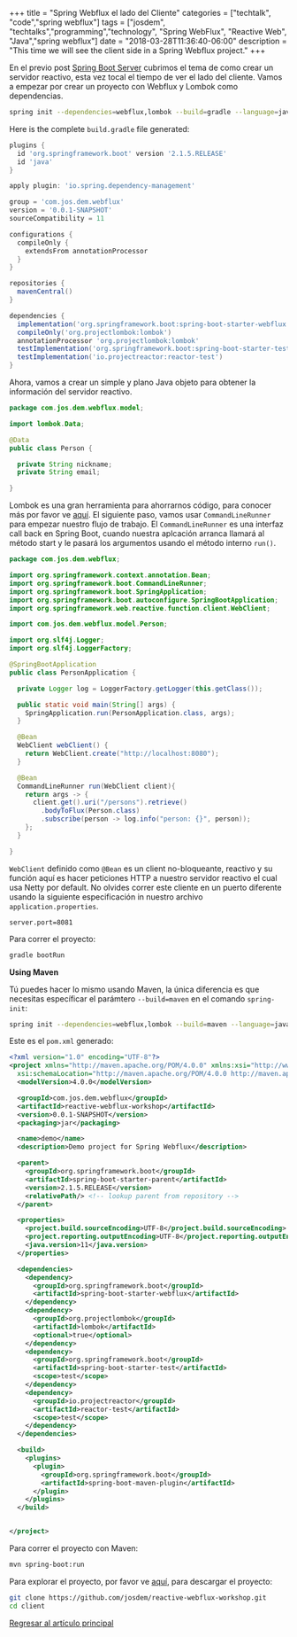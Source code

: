 +++
title =  "Spring Webflux el lado del Cliente"
categories = ["techtalk", "code","spring webflux"]
tags = ["josdem", "techtalks","programming","technology", "Spring WebFlux", "Reactive Web", "Java","spring webflux"]
date = "2018-03-28T11:36:40-06:00"
description = "This time we will see the client side in a Spring Webflux project."
+++

En el previo post [Spring Boot Server](/techtalk/spring/spring_webflux_server) cubrimos el tema de como crear un servidor reactivo, esta vez tocal el tiempo de ver el lado del cliente. Vamos a empezar por crear un proyecto con Webflux y Lombok como dependencias.

```bash
spring init --dependencies=webflux,lombok --build=gradle --language=java client
```

Here is the complete `build.gradle` file generated:

```groovy
plugins {
  id 'org.springframework.boot' version '2.1.5.RELEASE'
  id 'java'
}

apply plugin: 'io.spring.dependency-management'

group = 'com.jos.dem.webflux'
version = '0.0.1-SNAPSHOT'
sourceCompatibility = 11

configurations {
  compileOnly {
    extendsFrom annotationProcessor
  }
}

repositories {
  mavenCentral()
}

dependencies {
  implementation('org.springframework.boot:spring-boot-starter-webflux')
  compileOnly('org.projectlombok:lombok')
  annotationProcessor 'org.projectlombok:lombok'
  testImplementation('org.springframework.boot:spring-boot-starter-test')
  testImplementation('io.projectreactor:reactor-test')
}
```

Ahora, vamos a crear un simple y plano Java objeto para obtener la información del servidor reactivo.

```java
package com.jos.dem.webflux.model;

import lombok.Data;

@Data
public class Person {

  private String nickname;
  private String email;

}
```

Lombok es una gran herramienta para ahorrarnos código, para conocer más por favor ve [aquí](https://projectlombok.org/). El siguiente paso, vamos usar `CommandLineRunner` para empezar nuestro flujo de trabajo. El `CommandLineRunner` es una interfaz call back en Spring Boot, cuando nuestra aplcación arranca llamará al método start y le pasará los argumentos usando el método interno `run()`.


```java
package com.jos.dem.webflux;

import org.springframework.context.annotation.Bean;
import org.springframework.boot.CommandLineRunner;
import org.springframework.boot.SpringApplication;
import org.springframework.boot.autoconfigure.SpringBootApplication;
import org.springframework.web.reactive.function.client.WebClient;

import com.jos.dem.webflux.model.Person;

import org.slf4j.Logger;
import org.slf4j.LoggerFactory;

@SpringBootApplication
public class PersonApplication {

  private Logger log = LoggerFactory.getLogger(this.getClass());

  public static void main(String[] args) {
    SpringApplication.run(PersonApplication.class, args);
  }

  @Bean
  WebClient webClient() {
    return WebClient.create("http://localhost:8080");
  }

  @Bean
  CommandLineRunner run(WebClient client){
    return args -> {
      client.get().uri("/persons").retrieve()
        .bodyToFlux(Person.class)
        .subscribe(person -> log.info("person: {}", person));
    };
  }

}
```

`WebClient` definido como `@Bean` es un client no-bloqueante, reactivo y su función aquí es hacer peticiones HTTP a nuestro servidor reactivo el cual usa Netty por default. No olvides correr este cliente en un puerto diferente usando la siguiente especificación in nuestro archivo `application.properties`.

```properties
server.port=8081
```

Para correr el proyecto:

```bash
gradle bootRun
```

**Using Maven**

Tú puedes hacer lo mismo usando Maven, la única diferencia es que necesitas específicar el parámtero `--build=maven` en el comando `spring-init`:

```bash
spring init --dependencies=webflux,lombok --build=maven --language=java client
```

Este es el `pom.xml` generado:

```xml
<?xml version="1.0" encoding="UTF-8"?>
<project xmlns="http://maven.apache.org/POM/4.0.0" xmlns:xsi="http://www.w3.org/2001/XMLSchema-instance"
  xsi:schemaLocation="http://maven.apache.org/POM/4.0.0 http://maven.apache.org/xsd/maven-4.0.0.xsd">
  <modelVersion>4.0.0</modelVersion>

  <groupId>com.jos.dem.webflux</groupId>
  <artifactId>reactive-webflux-workshop</artifactId>
  <version>0.0.1-SNAPSHOT</version>
  <packaging>jar</packaging>

  <name>demo</name>
  <description>Demo project for Spring Webflux</description>

  <parent>
    <groupId>org.springframework.boot</groupId>
    <artifactId>spring-boot-starter-parent</artifactId>
    <version>2.1.5.RELEASE</version>
    <relativePath/> <!-- lookup parent from repository -->
  </parent>

  <properties>
    <project.build.sourceEncoding>UTF-8</project.build.sourceEncoding>
    <project.reporting.outputEncoding>UTF-8</project.reporting.outputEncoding>
    <java.version>11</java.version>
  </properties>

  <dependencies>
    <dependency>
      <groupId>org.springframework.boot</groupId>
      <artifactId>spring-boot-starter-webflux</artifactId>
    </dependency>
    <dependency>
      <groupId>org.projectlombok</groupId>
      <artifactId>lombok</artifactId>
      <optional>true</optional>
    </dependency>
    <dependency>
      <groupId>org.springframework.boot</groupId>
      <artifactId>spring-boot-starter-test</artifactId>
      <scope>test</scope>
    </dependency>
    <dependency>
      <groupId>io.projectreactor</groupId>
      <artifactId>reactor-test</artifactId>
      <scope>test</scope>
    </dependency>
  </dependencies>

  <build>
    <plugins>
      <plugin>
        <groupId>org.springframework.boot</groupId>
        <artifactId>spring-boot-maven-plugin</artifactId>
      </plugin>
    </plugins>
  </build>


</project>
```

Para correr el proyecto con Maven:

```bash
mvn spring-boot:run
```

Para explorar el proyecto, por favor ve [aquí](https://github.com/josdem/reactive-webflux-workshop), para descargar el proyecto:

```bash
git clone https://github.com/josdem/reactive-webflux-workshop.git
cd client
```

[Regresar al artículo principal](/techtalk/spring#Spring_Boot_Reactive_ES)
